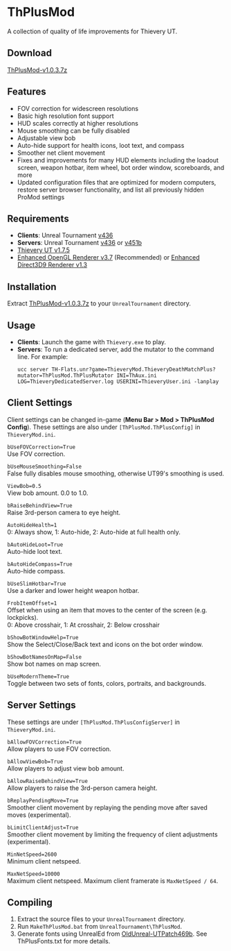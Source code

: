 # ThPlusMod
A collection of quality of life improvements for Thievery UT.

## Download

[ThPlusMod-v1.0.3.7z](https://github.com/ceski-1/ThPlusMod/releases/download/v1.0.3/ThPlusMod-v1.0.3.7z)

## Features
* FOV correction for widescreen resolutions
* Basic high resolution font support
* HUD scales correctly at higher resolutions
* Mouse smoothing can be fully disabled
* Adjustable view bob
* Auto-hide support for health icons, loot text, and compass
* Smoother net client movement
* Fixes and improvements for many HUD elements including the loadout screen, weapon hotbar, item wheel, bot order window, scoreboards, and more
* Updated configuration files that are optimized for modern computers, restore server browser functionality, and list all previously hidden ProMod settings

## Requirements
* **Clients**: Unreal Tournament [v436](https://unrealarchive.org/patches-updates/unreal-tournament/patches/patch-436/index.html)
* **Servers**: Unreal Tournament [v436](https://unrealarchive.org/patches-updates/unreal-tournament/patches/patch-436/index.html) or [v451b](https://unrealarchive.org/patches-updates/unreal-tournament/patches/utpg-patch-451b/index.html)
* [Thievery UT v1.7.5](https://www.moddb.com/mods/thievery-ut/downloads/thievery-ut-175)
* [Enhanced OpenGL Renderer v3.7](https://www.cwdohnal.com/utglr/#Installation%20instructions) (Recommended) or [Enhanced Direct3D9 Renderer v1.3](https://www.cwdohnal.com/utglr/)

## Installation
Extract [ThPlusMod-v1.0.3.7z](https://github.com/ceski-1/ThPlusMod/releases/download/v1.0.3/ThPlusMod-v1.0.3.7z) to your `UnrealTournament` directory.

## Usage
* **Clients**: Launch the game with `Thievery.exe` to play.
* **Servers**: To run a dedicated server, add the mutator to the command line. For example:
  ```
  ucc server TH-Flats.unr?game=ThieveryMod.ThieveryDeathMatchPlus?mutator=ThPlusMod.ThPlusMutator INI=ThAux.ini LOG=ThieveryDedicatedServer.log USERINI=ThieveryUser.ini -lanplay
  ```

## Client Settings
Client settings can be changed in-game (**Menu Bar > Mod > ThPlusMod Config**). These settings are also under `[ThPlusMod.ThPlusConfig]` in `ThieveryMod.ini`.

`bUseFOVCorrection=True`  
Use FOV correction.

`bUseMouseSmoothing=False`  
False fully disables mouse smoothing, otherwise UT99's smoothing is used.

`ViewBob=0.5`  
View bob amount. 0.0 to 1.0.

`bRaiseBehindView=True`  
Raise 3rd-person camera to eye height.

`AutoHideHealth=1`  
0: Always show, 1: Auto-hide, 2: Auto-hide at full health only.

`bAutoHideLoot=True`  
Auto-hide loot text.

`bAutoHideCompass=True`  
Auto-hide compass.

`bUseSlimHotbar=True`  
Use a darker and lower height weapon hotbar.

`FrobItemOffset=1`  
Offset when using an item that moves to the center of the screen (e.g. lockpicks).  
0: Above crosshair, 1: At crosshair, 2: Below crosshair

`bShowBotWindowHelp=True`  
Show the Select/Close/Back text and icons on the bot order window.

`bShowBotNamesOnMap=False`  
Show bot names on map screen.

`bUseModernTheme=True`  
Toggle between two sets of fonts, colors, portraits, and backgrounds.

## Server Settings
These settings are under `[ThPlusMod.ThPlusConfigServer]` in `ThieveryMod.ini`.

`bAllowFOVCorrection=True`  
Allow players to use FOV correction.

`bAllowViewBob=True`  
Allow players to adjust view bob amount.

`bAllowRaiseBehindView=True`  
Allow players to raise the 3rd-person camera height.

`bReplayPendingMove=True`  
Smoother client movement by replaying the pending move after saved moves (experimental).

`bLimitClientAdjust=True`  
Smoother client movement by limiting the frequency of client adjustments (experimental).

`MinNetSpeed=2600`  
Minimum client netspeed.

`MaxNetSpeed=10000`  
Maximum client netspeed. Maximum client framerate is `MaxNetSpeed / 64`.

## Compiling
1. Extract the source files to your `UnrealTournament` directory.
2. Run `MakeThPlusMod.bat` from `UnrealTournament\ThPlusMod`.
3. Generate fonts using UnrealEd from [OldUnreal-UTPatch469b](https://github.com/OldUnreal/UnrealTournamentPatches). See ThPlusFonts.txt for more details.
